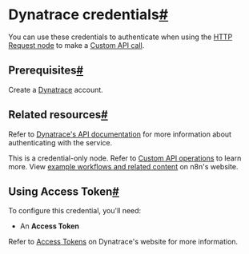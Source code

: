 [](https://github.com/n8n-io/n8n-docs/edit/main/docs/integrations/builtin/credentials/dynatrace.md "Edit this page")

# Dynatrace credentials[#](#dynatrace-credentials "Permanent link")

You can use these credentials to authenticate when using the [HTTP Request node](../../core-nodes/n8n-nodes-base.httprequest/) to make a [Custom API call](../../../custom-operations/).

## Prerequisites[#](#prerequisites "Permanent link")

Create a [Dynatrace](https://www.dynatrace.com/signup/) account.

## Related resources[#](#related-resources "Permanent link")

Refer to [Dynatrace's API documentation](https://docs.dynatrace.com/docs/dynatrace-api) for more information about authenticating with the service.

This is a credential-only node. Refer to [Custom API operations](../../../custom-operations/) to learn more. View [example workflows and related content](https://n8n.io/integrations/dynatrace-api/) on n8n's website.

## Using Access Token[#](#using-access-token "Permanent link")

To configure this credential, you'll need:

*   An **Access Token**

Refer to [Access Tokens](https://docs.dynatrace.com/docs/manage/identity-access-management/access-tokens-and-oauth-clients/access-tokens) on Dynatrace's website for more information.